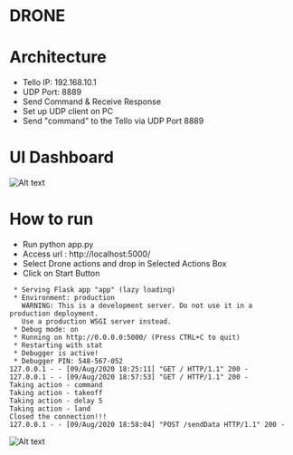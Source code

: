 # DRONE

# Architecture
- Tello IP: 192.168.10.1
- UDP Port: 8889
- Send Command & Receive Response
- Set up UDP client on PC
- Send "command" to the Tello via UDP Port 8889

# UI Dashboard

![Alt text](https://user-images.githubusercontent.com/44663781/89732755-8de3dd80-da6e-11ea-81cf-3a231322c3b7.png)

# How to run

- Run python app.py 
- Access url : http://localhost:5000/
- Select Drone actions and drop in Selected Actions Box
- Click on Start Button

```
 * Serving Flask app "app" (lazy loading)
 * Environment: production
   WARNING: This is a development server. Do not use it in a production deployment.
   Use a production WSGI server instead.
 * Debug mode: on
 * Running on http://0.0.0.0:5000/ (Press CTRL+C to quit)
 * Restarting with stat
 * Debugger is active!
 * Debugger PIN: 548-567-052
127.0.0.1 - - [09/Aug/2020 18:25:11] "GET / HTTP/1.1" 200 -
127.0.0.1 - - [09/Aug/2020 18:57:53] "GET / HTTP/1.1" 200 -
Taking action - command
Taking action - takeoff
Taking action - delay 5
Taking action - land
Closed the connection!!!
127.0.0.1 - - [09/Aug/2020 18:58:04] "POST /sendData HTTP/1.1" 200 -
```
![Alt text](https://github.com/ramendra-psingh/drone/issues/1)
